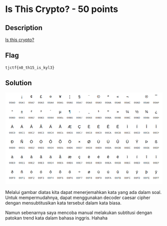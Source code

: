 # Is This Crypto? - 50 points
## Description
[Is this crypto?](https://static.tjctf.org/e141851decd4f7afab034c7055db229bd54011d2860ebd622302088fd4e062ae_file.txt)
## Flag
```
tjctf{n0_th15_is_kyl3}
```
## Solution
![](latin.png)

Melalui gambar diatas kita dapat menerjemahkan kata yang ada dalam soal. Untuk mempermudahnya, dapat menggunakan decoder caesar cipher dengan mensubtitusikan kata tersebut dalam kata biasa.

Namun sebenarnya saya mencoba manual melakukan subtitusi dengan patokan trend kata dalam bahasa inggris. Hahaha
